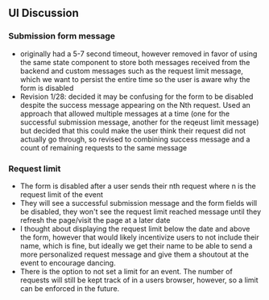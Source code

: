 ## UI Discussion

### Submission form message

- originally had a 5-7 second timeout, however removed in favor of using the same state component to store both messages received from the backend and custom messages such as the request limit message, which we want to persist the entire time so the user is aware why the form is disabled
- Revision 1/28: decided it may be confusing for the form to be disabled despite the success message appearing on the Nth request. Used an approach that allowed multiple messages at a time (one for the successful submission message, another for the reqeust limit message) but decided that this could make the user think their request did not actually go through, so revised to combining success message and a count of remaining requests to the same message

### Request limit

- The form is disabled after a user sends their nth request where n is the request limit of the event
- They will see a successful submission message and the form fields will be disabled, they won't see the request limit reached message until they refresh the page/visit the page at a later date
- I thought about displaying the request limit below the date and above the form, however that would likely incentivize users to not include their name, which is fine, but ideally we get their name to be able to send a more personalized request message and give them a shoutout at the event to encourage dancing.
- There is the option to not set a limit for an event. The number of requests will still be kept track of in a users browser, however, so a limit can be enforced in the future.
